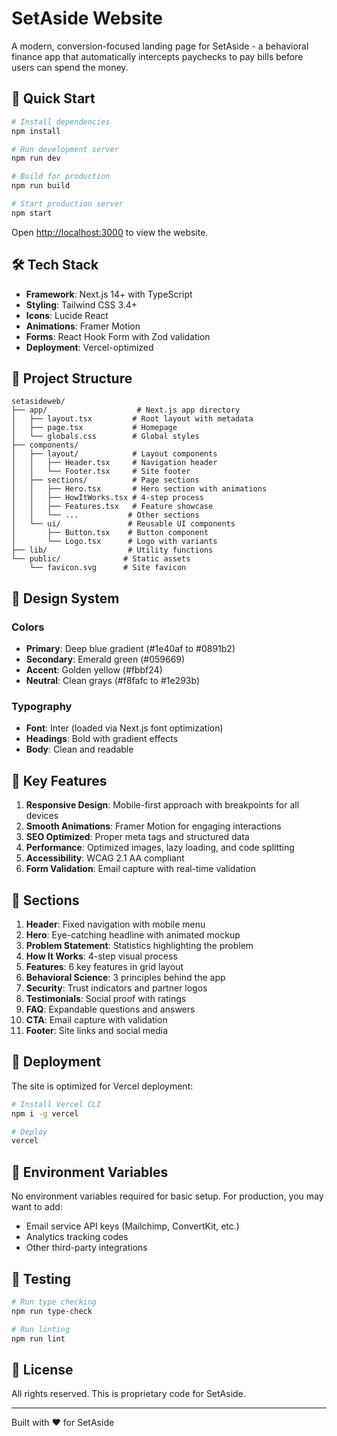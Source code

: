# SetAside Website

A modern, conversion-focused landing page for SetAside - a behavioral finance app that automatically intercepts paychecks to pay bills before users can spend the money.

## 🚀 Quick Start

```bash
# Install dependencies
npm install

# Run development server
npm run dev

# Build for production
npm run build

# Start production server
npm start
```

Open [http://localhost:3000](http://localhost:3000) to view the website.

## 🛠 Tech Stack

- **Framework**: Next.js 14+ with TypeScript
- **Styling**: Tailwind CSS 3.4+
- **Icons**: Lucide React
- **Animations**: Framer Motion
- **Forms**: React Hook Form with Zod validation
- **Deployment**: Vercel-optimized

## 📁 Project Structure

```
setasideweb/
├── app/                    # Next.js app directory
│   ├── layout.tsx         # Root layout with metadata
│   ├── page.tsx           # Homepage
│   └── globals.css        # Global styles
├── components/
│   ├── layout/            # Layout components
│   │   ├── Header.tsx     # Navigation header
│   │   └── Footer.tsx     # Site footer
│   ├── sections/          # Page sections
│   │   ├── Hero.tsx       # Hero section with animations
│   │   ├── HowItWorks.tsx # 4-step process
│   │   ├── Features.tsx   # Feature showcase
│   │   └── ...           # Other sections
│   └── ui/               # Reusable UI components
│       ├── Button.tsx    # Button component
│       └── Logo.tsx      # Logo with variants
├── lib/                  # Utility functions
└── public/              # Static assets
    └── favicon.svg      # Site favicon
```

## 🎨 Design System

### Colors
- **Primary**: Deep blue gradient (#1e40af to #0891b2)
- **Secondary**: Emerald green (#059669)
- **Accent**: Golden yellow (#fbbf24)
- **Neutral**: Clean grays (#f8fafc to #1e293b)

### Typography
- **Font**: Inter (loaded via Next.js font optimization)
- **Headings**: Bold with gradient effects
- **Body**: Clean and readable

## 🔧 Key Features

1. **Responsive Design**: Mobile-first approach with breakpoints for all devices
2. **Smooth Animations**: Framer Motion for engaging interactions
3. **SEO Optimized**: Proper meta tags and structured data
4. **Performance**: Optimized images, lazy loading, and code splitting
5. **Accessibility**: WCAG 2.1 AA compliant
6. **Form Validation**: Email capture with real-time validation

## 📱 Sections

1. **Header**: Fixed navigation with mobile menu
2. **Hero**: Eye-catching headline with animated mockup
3. **Problem Statement**: Statistics highlighting the problem
4. **How It Works**: 4-step visual process
5. **Features**: 6 key features in grid layout
6. **Behavioral Science**: 3 principles behind the app
7. **Security**: Trust indicators and partner logos
8. **Testimonials**: Social proof with ratings
9. **FAQ**: Expandable questions and answers
10. **CTA**: Email capture with validation
11. **Footer**: Site links and social media

## 🚀 Deployment

The site is optimized for Vercel deployment:

```bash
# Install Vercel CLI
npm i -g vercel

# Deploy
vercel
```

## 📝 Environment Variables

No environment variables required for basic setup. For production, you may want to add:

- Email service API keys (Mailchimp, ConvertKit, etc.)
- Analytics tracking codes
- Other third-party integrations

## 🧪 Testing

```bash
# Run type checking
npm run type-check

# Run linting
npm run lint
```

## 📄 License

All rights reserved. This is proprietary code for SetAside.

---

Built with ❤️ for SetAside